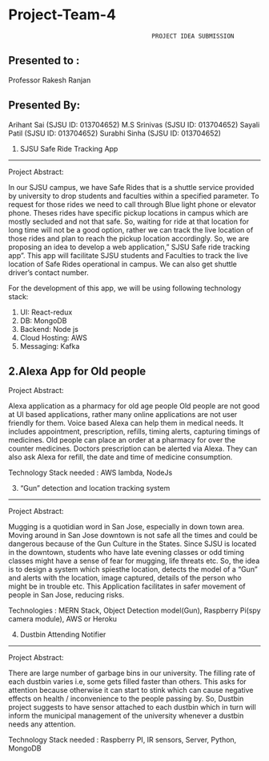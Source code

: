 # Project-Team-4
                                            PROJECT IDEA SUBMISSION
Presented to :
--------------
Professor Rakesh Ranjan

Presented By:
--------------
Arihant Sai (SJSU ID: 013704652)
M.S Srinivas (SJSU ID: 013704652)
Sayali Patil (SJSU ID: 013704652)
Surabhi Sinha (SJSU ID: 013704652)

                                                      
1. SJSU Safe Ride Tracking App
--------------------------------
Project Abstract:

In our SJSU campus, we have Safe Rides that is a shuttle service provided by university to drop
students and faculties within a specified parameter. To request for those rides we need to call
through Blue light phone or elevator phone.
Theses rides have specific pickup locations in campus which are mostly secluded and not that
safe. So, waiting for ride at that location for long time will not be a good option, rather we can
track the live location of those rides and plan to reach the pickup location accordingly. So, we are
proposing an idea to develop a web application,” SJSU Safe ride tracking app”.
This app will facilitate SJSU students and Faculties to track the live location of Safe Rides
operational in campus. We can also get shuttle driver’s contact number.

For the development of this app, we will be using following technology stack:
1. UI: React-redux
2. DB: MongoDB
3. Backend: Node js
4. Cloud Hosting: AWS
5. Messaging: Kafka

2.Alexa App for Old people
-----------------------------

Project Abstract:

Alexa application as a pharmacy for old age people
Old people are not good at UI based applications, rather many online applications are not user
friendly for them. Voice based Alexa can help them in medical needs. It includes appointment,
prescription, refills, timing alerts, capturing timings of medicines.
Old people can place an order at a pharmacy for over the counter medicines. Doctors prescription
can be alerted via Alexa. They can also ask Alexa for refill, the date and time of medicine
consumption.

Technology Stack needed : 
AWS lambda, NodeJs

3. “Gun” detection and location tracking system
---------------------------------------------------

Project Abstract:

Mugging is a quotidian word in San Jose, especially in down town area. Moving around in San
Jose downtown is not safe all the times and could be dangerous because of the Gun Culture in
the States. Since SJSU is located in the downtown, students who have late evening classes or odd
timing classes might have a sense of fear for mugging, life threats etc. So, the idea is to design a
system which spiesthe location, detects the model of a “Gun” and alerts with the location, image
captured, details of the person who might be in trouble etc.
This Application facilitates in safer movement of people in San Jose, reducing risks.

Technologies :
MERN Stack, Object Detection model(Gun), Raspberry Pi(spy camera module), AWS or Heroku

4. Dustbin Attending Notifier
-------------------------------

Project Abstract:

There are large number of garbage bins in our university. The filling rate of each dustbin varies
i.e, some gets filled faster than others. This asks for attention because otherwise it can start to
stink which can cause negative effects on health / inconvenience to the people passing by.
So, Dustbin project suggests to have sensor attached to each dustbin which in turn will inform
the municipal management of the university whenever a dustbin needs any attention.

Technology Stack needed :
Raspberry PI, IR sensors, Server, Python, MongoDB
